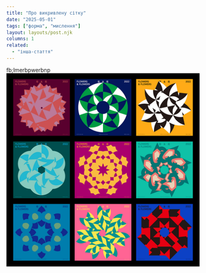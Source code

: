 ```yaml
---
title: "Про викривлену сітку"
date: "2025-05-01"
tags: ["форма", "мислення"]
layout: layouts/post.njk
columns: 1
related:
  - "інша-стаття"
---
```



fb;lmerbpwerbnp
<img src="./1.jpg" alt="Альтернативний текст">
